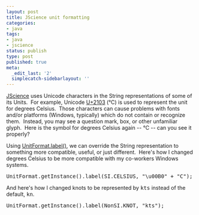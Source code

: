 ```yaml
---
layout: post
title: JScience unit formatting
categories:
- java
tags:
- java
- jscience
status: publish
type: post
published: true
meta:
  _edit_last: '2'
  simplecatch-sidebarlayout: ''
---
```

<a title="JScience is a Java library for working with scientific measurements." href="http://jscience.org/">JScience</a> uses Unicode characters in the String representations of some of its Units.  For example, Unicode <a title="U-2103" href="http://www.fileformat.info/info/unicode/char/2103/index.htm">U+2103</a> (℃) is used to represent the unit for degrees Celsius.  Those characters can cause problems with fonts and/or platforms (Windows, typically) which do not contain or recognize them.  Instead, you may see a question mark, box, or other unfamiliar glyph.  Here is the symbol for degrees Celsius again -- ℃ -- can you see it properly?

Using <a title="Javadoc for UnitFormat.label()" href="http://jscience.org/api/javax/measure/unit/UnitFormat.html#label(javax.measure.unit.Unit,%20java.lang.String)">UnitFormat.label()</a>, we can override the String representation to something more compatible, useful, or just different.  Here's how I changed degrees Celsius to be more compatible with my co-workers Windows systems.

<pre lang="java">UnitFormat.getInstance().label(SI.CELSIUS, "\u00B0" + "C");</pre>

And here's how I changed knots to be represented by <tt>kts</tt> instead of the default, <tt>kn</tt>.

<pre lang="java">UnitFormat.getInstance().label(NonSI.KNOT, "kts");</pre>
